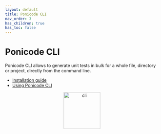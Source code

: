 ```yaml
---
layout: default
title: Ponicode CLI
nav_order: 3
has_children: true
has_toc: false
---
```


# Ponicode CLI


Ponicode CLI allows to generate unit tests in bulk for a whole file, directory or project, directly from the command line.

- [Installation guide](/docs/cli/installation)
- [Using Ponicode CLI](/docs/cli/how-to)

<p align="center">
    <img src="/docs/images/npm.png" alt="cli" width="120"/>
</p>
